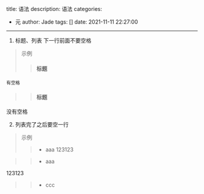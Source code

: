 title: 语法
description: 语法
categories:
  - 元
author: Jade
tags: []
date: 2021-11-11 22:27:00
---

1. 标题、列表 下一行前面不要空格
> 示例
>> #### 标题
	有空格

>> #### 标题
没有空格

2. 列表完了之后要空一行

> 示例
>> - aaa
123123

>> - aaa

123123

>> - ccc
